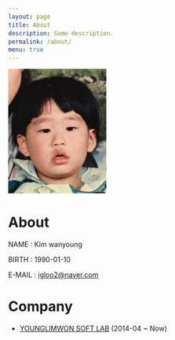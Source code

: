```yaml
---
layout: page
title: About
description: Some description.
permalink: /about/
menu: true
---
```


<img class="img-rounded" src="/assets/img/profile2.jpeg" alt="Kim wanyoung" width="200">

# About

NAME   : Kim wanyoung

BIRTH  : 1990-01-10

E-MAIL : igloo2@naver.com

# Company

* [YOUNGLIMWON SOFT LAB](https://www.ksystem.co.kr) (2014-04 ~ Now)

